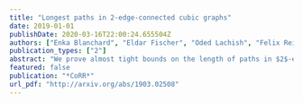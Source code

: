 ```yaml
---
title: "Longest paths in 2-edge-connected cubic graphs"
date: 2019-01-01
publishDate: 2020-03-16T22:00:24.655504Z
authors: ["Enka Blanchard", "Eldar Fischer", "Oded Lachish", "Felix Reidl"]
publication_types: ["2"]
abstract: "We prove almost tight bounds on the length of paths in $2$-edge-connected cubic graphs. Concretely, we show that (i) every $2$-edge-connected cubic graph of size $n$ has a path of length $Ømegałeft(fracłog^2nłogłogni̊ght)$, and (ii) there exists a $2$-edge-connected cubic graph, such that every path in the graph has length $O(łog^2n)$."
featured: false
publication: "*CoRR*"
url_pdf: "http://arxiv.org/abs/1903.02508"
---
```


